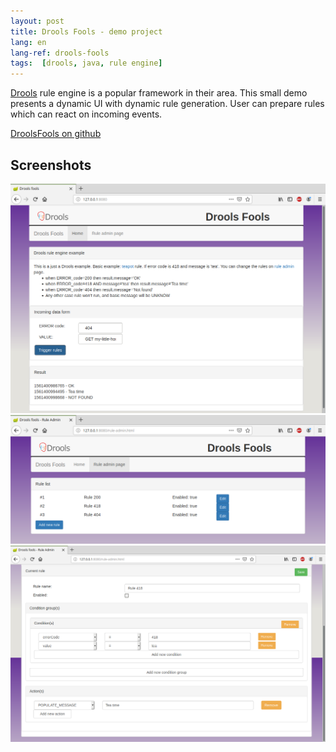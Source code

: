 ```yaml
---
layout: post
title: Drools Fools - demo project
lang: en
lang-ref: drools-fools
tags:  [drools, java, rule engine]
---
```


[Drools](https://www.drools.org/) rule engine is a popular framework in their area.
This small demo presents a dynamic UI with dynamic rule generation. 
User can prepare rules which can react on incoming events. 

<!-- more -->
[DroolsFools on github](https://github.com/lsmhun/droolsfools)

## Screenshots
![Drools fools screenshot 01](/artifacts/droolsfools01.png)
![Drools fools screenshot 02](/artifacts/droolsfools02.png)
![Drools fools screenshot 03](/artifacts/droolsfools03.png)
